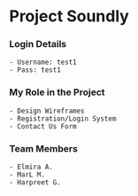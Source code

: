 # Project Soundly


### Login Details
    - Username: test1
    - Pass: test1

### My Role in the Project
    - Design Wireframes
    - Registration/Login System
    - Contact Us Form 

### Team Members
    - Elmira A.
    - MarL M.
    - Harpreet G.

